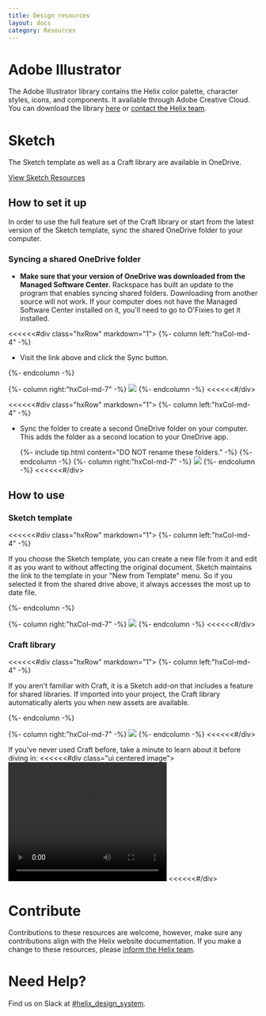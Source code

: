 ```yaml
---
title: Design resources
layout: docs
category: Resources
---
```


# Adobe Illustrator

The Adobe Illustrator library contains the Helix color palette, character
styles, icons, and components. It available through Adobe Creative Cloud. You can download the library [here](https://assets.adobe.com/link/e4a1e938-87a4-40e4-734d-d41c93f448ed)
or <a href="mailto:Helix.designsystem@rackspace.com">contact the Helix team</a>.

# Sketch

The Sketch template as well as a Craft library are available in OneDrive.

<a class="ui button ds-btn-med" href="https://raxglobal.sharepoint.com/sites/REDFiles/_layouts/15/guestaccess.aspx?guestaccesstoken=Z4htsZ9Wnj3O5tA%2f93Qd7r3Zd0%2bCp4huq0BfnXWChBk%3d&docid=2_182c0b922d5cc46a0b1be792f246623df&rev=1">View Sketch Resources</a>

## How to set it up

In order to use the full feature set of the Craft library or start from the
latest version of the Sketch template, sync the shared
OneDrive folder to your computer.

### Syncing a shared OneDrive folder

-   **Make sure that your version of OneDrive was downloaded from the Managed
Software Center.** Rackspace has built an update to the program that enables  syncing shared folders. Downloading from another source will not
work. If your computer does not have the Managed Software Center installed on
it, you'll need to go to O'Fixies to get it installed.

<<<<<<#div class="hxRow" markdown="1">
{%- column left:"hxCol-md-4" -%}

-   Visit the link above and click the Sync button.

{%- endcolumn -%}

{%- column right:"hxCol-md-7" -%}
![](http://screenshots1234.s3.amazonaws.com/ybRVG6nQomLK085XPQRCjhAWmUzBz8Vtru.png)
{%- endcolumn -%}
<<<<<<#/div>

<<<<<<#div class="hxRow" markdown="1">
{%- column left:"hxCol-md-4" -%}

-   Sync the folder to create a second OneDrive folder on your computer.
    This adds the folder as a second location to your OneDrive app.

    {%- include tip.html content="DO NOT rename these folders." -%}
{%- endcolumn -%}
{%- column right:"hxCol-md-7" -%}
![](http://design.rax.io/wp-content/uploads/2016/11/m9A3HvMcm91MlitWqEa1SrO4OZBmpVb8Rt.png)
{%- endcolumn -%}
<<<<<<#/div>

## How to use

### Sketch template

<<<<<<#div class="hxRow"  markdown="1">
{%- column left:"hxCol-md-4" -%}

If you choose the Sketch template, you can create a new file from it and edit it
as you want to without affecting the original document. Sketch maintains the link
to the template in your "New from Template" menu. So if you selected it from
the shared drive above, it always accesses the most up to date file.

{%- endcolumn -%}

{%- column right:"hxCol-md-7" -%}
![](http://design.rax.io/wp-content/uploads/2016/08/Design-System-Sketch-2.png)
{%- endcolumn -%}
<<<<<<#/div>

### Craft library

<<<<<<#div class="hxRow"  markdown="1">
{%- column left:"hxCol-md-4" -%}

If you aren't familiar with Craft, it is a Sketch add-on that includes a
feature for shared libraries. If imported into your project, the Craft library
automatically alerts you when new assets are available.

{%- endcolumn -%}

{%- column right:"hxCol-md-7" -%}
![](http://design.rax.io/wp-content/uploads/2016/08/Design-System-Sketch-3.png)
{%- endcolumn -%}
<<<<<<#/div>

If you've never used Craft before, take a minute to learn about
it before diving in:
<<<<<<#div class="ui centered image">
  <video class="ui large image" width="320" height="240" controls>
    <source src="https://embedwistia-a.akamaihd.net/deliveries/c345d47ef9dab80cdc0325558e0e9d3370602d1e/file.mp4" type="video/mp4">
    Your browser does not support the video tag.
  </video>
<<<<<<#/div>

# Contribute

Contributions to these resources are welcome, however, make sure any
contributions align with the Helix website documentation. If you make a change
to these resources, please
<a href="mailto:Helix.designsystem@rackspace.com">inform the Helix team</a>.

# Need Help?

Find us on Slack at
[#helix_design_system](https://rackspace.slack.com/messages/helix_design_system/).
